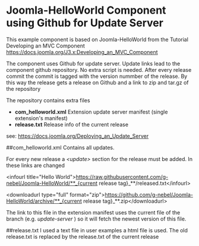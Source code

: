 # Joomla-HelloWorld Component using Github for Update Server

This example component is based on Joomla-HelloWorld from
the Tutorial Developing an MVC Component
https://docs.joomla.org/J3.x:Developing_an_MVC_Component

The component uses Github for update server.
Update links lead to the component github repository.
No extra script is needed.
After every release commit the commit is tagged with the version nummber of the release. 
By this way the release gets a release on Github and a link to zip and tar.gz of the repository

The repository contains extra files
- **com_helloworld.xml** Extension update server manifest (single extension's manifest)
- **release.txt** Release info of the current release

see:
https://docs.joomla.org/Deploying_an_Update_Server

##com_helloworld.xml
Contains all updates.

For every new release a  _\<update\>_ section for the release must be added.
In these links are changed

\<infourl title="Hello World"\>https://raw.githubusercontent.com/g-nebel/Joomla-HelloWorld/**_{current release tag}_**/released.txt\</infourl\>

\<downloadurl type="full" format="zip"\>https://github.com/g-nebel/Joomla-HelloWorld/archive/**_{current release tag}_**.zip\</downloadurl\>

The link to this file in the extension manifest uses the current file of the branch (e.g. _update-server_ ) so it will fetch the newest version of this file.

##release.txt
I used a text file in user examples a html file is used.
The old release.txt is replaced by the release.txt of the current release